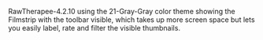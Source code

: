 RawTherapee-4.2.10 using the 21-Gray-Gray color theme showing the
Filmstrip with the toolbar visible, which takes up more screen space but
lets you easily label, rate and filter the visible thumbnails.